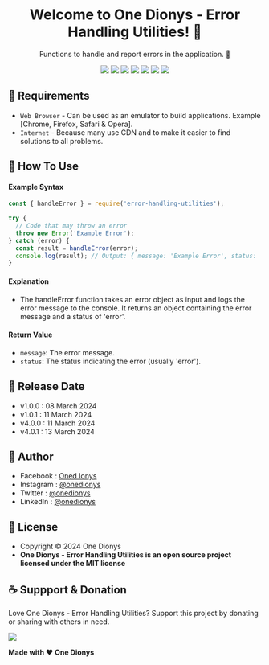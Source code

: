 <h1 align="center">Welcome to One Dionys - Error Handling Utilities! 👋 </h1>

<p align="center">Functions to handle and report errors in the application. 💖 </p>

<p align="center">
<img src="https://img.shields.io/github/contributors/onedionys/onedionys-error-handling-utilities?style=flat-square">
<img src="https://img.shields.io/github/issues/onedionys/onedionys-error-handling-utilities?style=flat-square">
<img src="https://img.shields.io/github/stars/onedionys/onedionys-error-handling-utilities?style=flat-square"> 
<img src="https://img.shields.io/github/forks/onedionys/onedionys-error-handling-utilities?style=flat-square">
<img src="https://img.shields.io/github/last-commit/onedionys/onedionys-error-handling-utilities.svg?style=flat-square">
<img src="https://img.shields.io/github/languages/code-size/onedionys/onedionys-error-handling-utilities?style=flat-square">
<img src="https://img.shields.io/github/license/onedionys/onedionys-error-handling-utilities?style=flat-square">
</p>

## 💾 Requirements

* `Web Browser` - Can be used as an emulator to build applications. Example [Chrome, Firefox, Safari & Opera].
* `Internet` - Because many use CDN and to make it easier to find solutions to all problems.

## 🎯 How To Use

#### Example Syntax

```javascript
const { handleError } = require('error-handling-utilities');

try {
  // Code that may throw an error
  throw new Error('Example Error');
} catch (error) {
  const result = handleError(error);
  console.log(result); // Output: { message: 'Example Error', status: 'error' }
}
```

#### Explanation

* The handleError function takes an error object as input and logs the error message to the console. It returns an object containing the error message and a status of 'error'.

#### Return Value

* `message`: The error message.
* `status`: The status indicating the error (usually 'error').

## 📆 Release Date

* v1.0.0 : 08 March 2024
* v1.0.1 : 11 March 2024
* v4.0.0 : 11 March 2024
* v4.0.1 : 13 March 2024

## 🧑 Author

* Facebook : <a href="https://www.facebook.com/theonedionys"> Oned Ionys</a>
* Instagram : <a href="https://www.instagram.com/onedionys/"> @onedionys</a>
* Twitter : <a href="https://twitter.com/onedionys"> @onedionys</a>
* LinkedIn :  <a href="https://www.linkedin.com/in/onedionys/"> @onedionys</a>

## 📝 License

* Copyright © 2024 One Dionys
* **One Dionys - Error Handling Utilities is an open source project licensed under the MIT license**

## ☕️ Suppport & Donation

Love One Dionys - Error Handling Utilities? Support this project by donating or sharing with others in need.

<a href="https://www.buymeacoffee.com/onedionys"><img src="https://img.shields.io/badge/Buy_Me_A_Coffee-FFDD00?style=for-the-badge&logo=buy-me-a-coffee&logoColor=black"/> </a>

**Made with ❤️ One Dionys**

